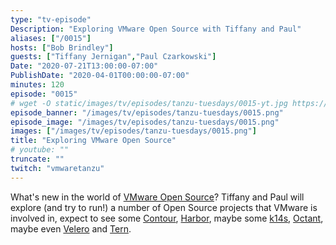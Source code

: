 ```yaml
---
type: "tv-episode"
Description: "Exploring VMware Open Source with Tiffany and Paul"
aliases: ["/0015"]
hosts: ["Bob Brindley"]
guests: ["Tiffany Jernigan","Paul Czarkowski"]
Date: "2020-07-21T13:00:00-07:00"
PublishDate: "2020-04-01T00:00:00-07:00"
minutes: 120
episode: "0015"
# wget -O static/images/tv/episodes/tanzu-tuesdays/0015-yt.jpg https://img.youtube.com/vi/sZt76yOpeTQ/mqdefault.jpg
episode_banner: "/images/tv/episodes/tanzu-tuesdays/0015.png"
episode_image: "/images/tv/episodes/tanzu-tuesdays/0015.png"
images: ["/images/tv/episodes/tanzu-tuesdays/0015.png"]
title: "Exploring VMware Open Source"
# youtube: ""
truncate: ""
twitch: "vmwaretanzu"
---
```


What's new in the world of [VMware Open Source](https://www.vmware.com/opensource.html)? Tiffany and Paul will explore (and try to run!) a number of Open Source projects that VMware is involved in, expect to see some [Contour](https://github.com/projectcontour/contour), [Harbor](https://github.com/goharbor/harbor), maybe some [k14s](https://github.com/k14s), [Octant](https://github.com/vmware-tanzu/octant), maybe even [Velero](https://github.com/vmware-tanzu/velero) and [Tern](https://github.com/tern-tools/tern).

